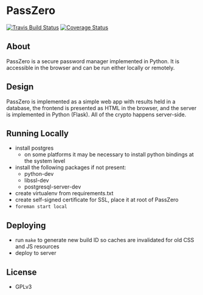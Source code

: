 # PassZero

[![Travis Build Status](https://travis-ci.org/boompig/passzero.svg?branch=master)](https://travis-ci.org/boompig/passzero)
[![Coverage Status](https://coveralls.io/repos/github/boompig/passzero/badge.svg?branch=master)](https://coveralls.io/github/boompig/passzero?branch=master)

## About

PassZero is a secure password manager implemented in Python. It is accessible in the browser and can be run either locally or remotely.

## Design

PassZero is implemented as a simple web app with results held in a database, the frontend is presented as HTML in the browser, and the server is implemented in Python (Flask). All of the crypto happens server-side.

## Running Locally

* install postgres
    - on some platforms it may be necessary to install python bindings at the system level
* install the following packages if not present:
    - python-dev
    - libssl-dev
    - postgresql-server-dev
* create virtualenv from requirements.txt
* create self-signed certificate for SSL, place it at root of PassZero
* `foreman start local`

## Deploying

* run `make` to generate new build ID so caches are invalidated for old CSS and JS resources
* deploy to server

## License

* GPLv3
